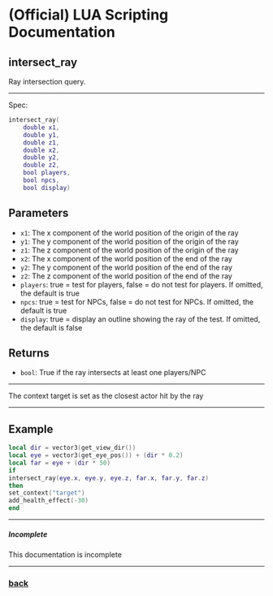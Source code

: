 
# (Official) LUA Scripting Documentation

## intersect_ray

Ray intersection query.

___

Spec:

```lua
intersect_ray(
	double x1,
	double y1,
	double z1,
	double x2,
	double y2,
	double z2,
	bool players,
	bool npcs,
	bool display)
```

## Parameters

- `x1`: The x component of the world position of the origin of the ray
- `y1`: The y component of the world position of the origin of the ray
- `z1`: The z component of the world position of the origin of the ray
- `x2`: The x component of the world position of the end of the ray
- `y2`: The y component of the world position of the end of the ray
- `z2`: The z component of the world position of the end of the ray
- `players`: true = test for players, false = do not test for players. If omitted, the default is true
- `npcs`: true = test for NPCs, false = do not test for NPCs. If omitted, the default is true
- `display`: true = display an outline showing the ray of the test. If omitted, the default is false

## Returns

- `bool`: True if the ray intersects at least one players/NPC

___

The context target is set as the closest actor hit by the ray

___

## Example

```lua
local dir = vector3(get_view_dir())
local eye = vector3(get_eye_pos()) + (dir * 0.2)
local far = eye + (dir * 50)
if
intersect_ray(eye.x, eye.y, eye.z, far.x, far.y, far.z)
then
set_context("target")
add_health_effect(-30)
end
```

___

##### Incomplete

This documentation is incomplete

___

### [back](../other)
